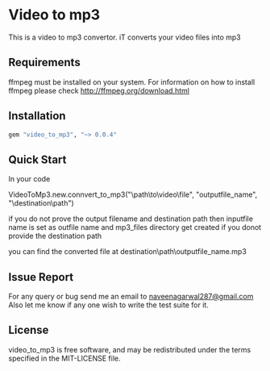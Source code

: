 Video to mp3
=========

This is a video to mp3 convertor. iT converts your video files into mp3

Requirements
------------

ffmpeg must be installed on your system. For information on how to install ffmpeg please
check http://ffmpeg.org/download.html

Installation
------------

```ruby
gem "video_to_mp3", "~> 0.0.4"
```



Quick Start
-----------

In your code

VideoToMp3.new.connvert_to_mp3("\path\to\video\file", "outputfile_name", "\destination\path")

if you do not prove the output filename and destination path then inputfile name is set as 
outfile name and mp3_files directory get created if you donot provide the destination path

you can find the converted file at destination\path\outputfile_name.mp3


Issue Report
------------
For any query or bug send me an email to naveenagarwal287@gmail.com
Also let me know if any one wish to write the test suite for it.

License
-------

video_to_mp3 is free software, and may be
redistributed under the terms specified in the MIT-LICENSE file.
